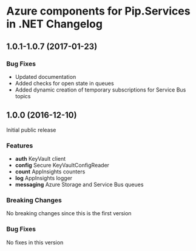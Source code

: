 # Azure components for Pip.Services in .NET Changelog

## <a name="1.0.1-1.0.7"></a> 1.0.1-1.0.7 (2017-01-23)

### Bug Fixes
* Updated documentation
* Added checks for open state in queues
* Added dynamic creation of temporary subscriptions for Service Bus topics

## <a name="1.0.0"></a> 1.0.0 (2016-12-10)

Initial public release

### Features
* **auth** KeyVault client
* **config** Secure KeyVaultConfigReader
* **count** AppInsights counters
* **log** AppInsights logger
* **messaging** Azure Storage and Service Bus queues

### Breaking Changes
No breaking changes since this is the first version

### Bug Fixes
No fixes in this version


